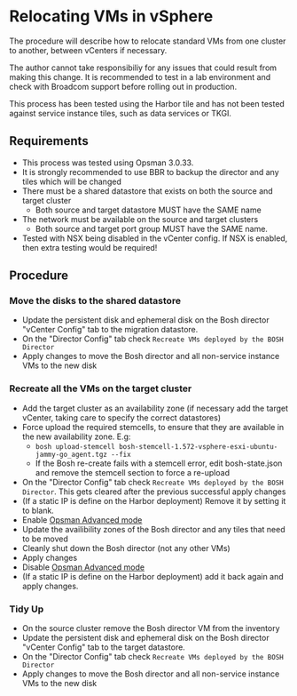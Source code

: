 # Relocating VMs in vSphere

The procedure will describe how to relocate standard VMs from one cluster to another, between vCenters if necessary.

The author cannot take responsibiliy for any issues that could result from making this change. It is recommended to test in a lab environment and check with Broadcom support before rolling out in production.

This process has been tested using the Harbor tile and has not been tested against service instance tiles, such as data services or TKGI.


## Requirements

- This process was tested using Opsman 3.0.33.
- It is strongly recommended to use BBR to backup the director and any tiles which will be changed
- There must be a shared datastore that exists on both the source and target cluster
  - Both source and target datastore MUST have the SAME name
- The network must be available on the source and target clusters
  - Both source and target port group MUST have the SAME name.
- Tested with NSX being disabled in the vCenter config. If NSX is enabled, then extra testing would be required!


## Procedure

### Move the disks to the shared datastore

- Update the persistent disk and ephemeral disk on the Bosh director "vCenter Config" tab to the migration datastore.
- On the "Director Config" tab check `Recreate VMs deployed by the BOSH Director`
- Apply changes to move the Bosh director and all non-service instance VMs to the new disk


### Recreate all the VMs on the target cluster

- Add the target cluster as an availability zone (if necessary add the target vCenter, taking care to specify the correct datastores)
- Force upload the required stemcells, to ensure that they are available in the new availability zone. E.g:
  - `bosh upload-stemcell bosh-stemcell-1.572-vsphere-esxi-ubuntu-jammy-go_agent.tgz --fix`
  - If the Bosh re-create fails with a stemcell error, edit bosh-state.json and remove the stemcell section to force a re-upload
- On the "Director Config" tab check `Recreate VMs deployed by the BOSH Director`. This gets cleared after the previous successful apply changes
- (If a static IP is define on the Harbor deployment) Remove it by setting it to blank.
- Enable [Opsman Advanced mode](https://knowledge.broadcom.com/external/article?articleNumber=293516)
- Update the availibility zones of the Bosh director and any tiles that need to be moved
- Cleanly shut down the Bosh director (not any other VMs)
- Apply changes
- Disable [Opsman Advanced mode](https://knowledge.broadcom.com/external/article?articleNumber=293516)
- (If a static IP is define on the Harbor deployment) add it back again and apply changes.


### Tidy Up

- On the source cluster remove the Bosh director VM from the inventory
- Update the persistent disk and ephemeral disk on the Bosh director "vCenter Config" tab to the target datastore.
- On the "Director Config" tab check `Recreate VMs deployed by the BOSH Director`
- Apply changes to move the Bosh director and all non-service instance VMs to the new disk